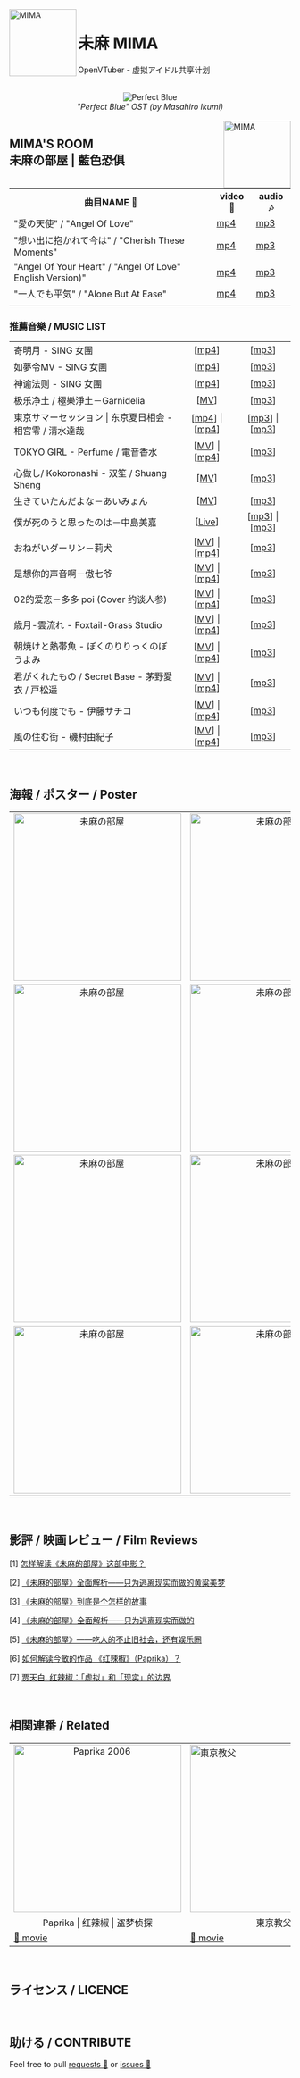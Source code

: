 <img src="https://yt3.ggpht.com/ytc/AAUvwnjVAc7xqJqG-LO1T1z82pXh5eppiu629TcdVVfP=s88-c-k-c0x00ffffff-no-rj" align="left" alt="MIMA" width="120"/>

# 未麻 MIMA

OpenVTuber - 虚拟アイドル共享计划

<br>
<div align="center">
    <img src="https://nimg.ws.126.net/?url=http%3A%2F%2Fdingyue.ws.126.net%2F2020%2F0502%2Fa0853eecp00q9pd8o00dhd200j400arg00ic00ab.png&thumbnail=650x2147483647&quality=80&type=jpg" alt="Perfect Blue ">
    <br><i>"Perfect Blue" OST (by Masahiro Ikumi)</i>
</div>
<br>

<img src="https://img2.doubanio.com/view/photo/l/public/p2024899393.webp" align="right" alt="MIMA" width="120"/>

<h2>MIMA'S ROOM<br>未麻の部屋 | 藍色恐俱</h2>

<table>
    <tr>
        <th style="text-align: center">曲目NAME 🔔</th>
        <th style="text-align: center">video 🎥</th>
        <th style="text-align: center">audio 🎶</th>
    </tr>
    <tr>
        <td>"愛の天使" / "Angel Of Love" </td>
        <td><a href="https://www.youtube.com/watch?v=p7Q0SzRQTBc">mp4</a></td>
        <td><a href="https://music.163.com/song?id=28442044&userid=96635261">mp3</a></td>
    </tr>
    <tr>
        <td>"想い出に抱かれて今は" / "Cherish These Moments"</td>
        <td><a href="https://www.youtube.com/watch?v=zXJtRmIDxjs">mp4</a></td>
        <td><a href="https://music.163.com/song?id=28442050&userid=96635261">mp3</a></td>
    </tr>
    <tr>
        <td>"Angel Of Your Heart" / "Angel Of Love" English Version)" </td>
        <td><a href="https://www.youtube.com/watch?v=eYOLCrQ8Hp8">mp4</a></td>
        <td><a href="res/audio/'Angel Of Your Heart ('Angel Of Love' English Version)' - 'Perfect Blue' OST (by Masahiro Ikumi).mp3">mp3</a></td>
    </tr>    
    <tr>
        <td>"一人でも平気" / "Alone But At Ease" </td>
        <td><a href="https://www.youtube.com/watch?v=eYOLCrQ8Hp8">mp4</a></td>
        <td><a href="https://music.163.com/song?id=28442045&userid=96635261">mp3</a></td>
    </tr>
    <tr>
        <td></td>
        <td></td>
        <td></td>
    </tr>
</table>

### 推薦音樂 / MUSIC LIST 
<table>
    <tr>
        <td>寄明月 - SING 女團</td>
        <td style="text-align: center">[<a href="https://www.youtube.com/watch?v=49d95ni5J9Y">mp4</a>]</td>
        <td style="text-align: center">[<a href="http://bd.kuwo.cn/play_detail/85455449?from=baidu">mp3</a>]</td>
    </tr>
    <tr>
        <td>如夢令MV - SING 女團</td>
        <td style="text-align: center">[<a href="https://www.youtube.com/watch?v=cYfTlpDvqMQ">mp4</a>]</td>
        <td style="text-align: center">[<a href="https://www.kugou.com/song/i6igb83.html#hash=AA1DB09EF7BFD782D6BE2F6A2762A9F1&album_id=4691375">mp3</a>]</td>
    </tr>
    <tr>
        <td>神谕法则 - SING 女團</td>
        <td style="text-align: center">[<a href="https://www.bilibili.com/video/av34510262/">mp4</a>]</td>
        <td style="text-align: center">[<a href="http://bd.kuwo.cn/play_detail/54734362">mp3</a>]</td>
    </tr>
    <tr>
        <td>极乐净土 / 極樂淨土－Garnidelia</td>
        <td style="text-align: center">[<a href="https://www.youtube.com/watch?v=EEMwA8KZAqg">MV</a>]　</td>
        <td style="text-align: center">[<a href="http://bd.kuwo.cn/play_detail/73008313">mp3</a>]</td>
    </tr>
    <tr>
        <td>東京サマーセッション | 东京夏日相会 - 相宮零 / 清水達哉</td>
        <td style="text-align: center">[<a href="https://www.bilibili.com/video/BV1Zk4y1y7ji?from=search&seid=14483713028887372940">mp4</a>] | [<a href="https://www.bilibili.com/video/BV1Fx411Y7oZ?from=search&seid=14483713028887372940">mp4</a>]</td>
        <td style="text-align: center">[<a href="http://bd.kuwo.cn/play_detail/66325620">mp3</a>] | [<a href="https://music.163.com/song?id=409031156&userid=96635261">mp3</a>]</td>
    </tr>
    <tr>
        <td>TOKYO GIRL - Perfume / 電音香水</td>
        <td style="text-align: center">[<a href="https://www.youtube.com/watch?v=vxl4gsvgEQY">MV</a>] | [<a href="https://www.youtube.com/watch?v=9pjtVUZNfWY">mp4</a>]</td>
        <td style="text-align: center">[<a href="https://music.163.com/song?id=456185555&userid=96635261">mp3</a>]</td>
    </tr>
    <tr>
        <td>心做し/ Kokoronashi - 双笙 / Shuang Sheng</td>
        <td style="text-align: center">[<a href="https://www.youtube.com/watch?v=NFVWSq_H6n0">MV</a>]</td>
        <td style="text-align: center">[<a href="http://bd.kuwo.cn/play_detail/27088269">mp3</a>]</td>
    </tr>
    <tr>
        <td>生きていたんだよな－あいみょん</td>
        <td style="text-align: center">[<a href="https://www.youtube.com/watch?v=EEMwA8KZAqg">MV</a>]　</td>
        <td style="text-align: center">[<a href="https://music.163.com/song?id=443875380&userid=96635261">mp3</a>]</td>
    </tr>
    <tr>
        <td>僕が死のうと思ったのは－中島美嘉</td>
        <td style="text-align: center">[<a href="https://www.youtube.com/watch?v=QL3T2Nzcqcs">Live</a>] </td>
        <td style="text-align: center">[<a href="https://music.163.com/song?id=26830207&userid=96635261">mp3</a>] | [<a href="https://www.youtube.com/watch?v=CB1ws_nXDXU">mp3</a>]</td>
    </tr>
    <tr>
        <td>おねがいダーリン－莉犬</td>
        <td style="text-align: center">[<a href="https://www.youtube.com/watch?v=vxl4gsvgEQY">MV</a>] | [<a href="https://www.youtube.com/watch?v=9pjtVUZNfWY">mp4</a>]</td>
        <td style="text-align: center">[<a href="https://music.163.com/song?id=1323301350&userid=96635261">mp3</a>]</td>
    </tr>
    <tr>
        <td>是想你的声音啊－傲七爷</td>
        <td style="text-align: center">[<a href="">MV</a>] | [<a href="">mp4</a>]</td>
        <td style="text-align: center">[<a href="https://music.163.com/song?id=1459950258&userid=96635261">mp3</a>]</td>
    </tr>
    <tr>
        <td>02的爱恋－多多 poi (Cover 约谈人参)</td>
        <td style="text-align: center">[<a href="">MV</a>] | [<a href="">mp4</a>]</td>
        <td style="text-align: center">[<a href="https://music.163.com/song?id=1459950258&userid=96635261">mp3</a>]</td>
    </tr>
    <tr>
        <td>歳月-雲流れ - Foxtail-Grass Studio</td>
        <td style="text-align: center">[<a href="">MV</a>] | [<a href="">mp4</a>]</td>
        <td style="text-align: center">[<a href="https://music.163.com/song?id=730631&userid=96635261">mp3</a>]</td>
    </tr>
    <tr>
        <td>朝焼けと熱帯魚 - ぼくのりりっくのぼうよみ</td>
        <td style="text-align: center">[<a href="">MV</a>] | [<a href="">mp4</a>]</td>
        <td style="text-align: center">[<a href="https://music.163.com/song?id=529814551&userid=96635261">mp3</a>]</td>
    </tr>
    <tr>
        <td>君がくれたもの / Secret Base - 茅野愛衣 / 戸松遥</td>
        <td style="text-align: center">[<a href="">MV</a>] | [<a href="">mp4</a>]</td>
        <td style="text-align: center">[<a href="https://music.163.com/song?id=33911781&userid=96635261">mp3</a>]</td>
    </tr>
    <tr>
        <td>いつも何度でも - 伊藤サチコ</td>
        <td style="text-align: center">[<a href="">MV</a>] | [<a href="">mp4</a>]</td>
        <td style="text-align: center">[<a href="https://music.163.com/song?id=584155&userid=96635261">mp3</a>]</td>
    </tr>
    <tr>
        <td>風の住む街 - 磯村由紀子</td>
        <td style="text-align: center">[<a href="">MV</a>] | [<a href="">mp4</a>]</td>
        <td style="text-align: center">[<a href="https://music.163.com/song?id=586299&userid=96635261">mp3</a>]</td>
    </tr>
</table>
<br>

## 海報 / ポスター / Poster
<table>
    <tr><td style="text-align: center"><img src="https://img2.doubanio.com/view/photo/l/public/p1351050722.webp" alt="未麻の部屋" width="300"</td>
        <td style="text-align: center"><img src="https://img9.doubanio.com/view/photo/l/public/p2618180105.webp" alt="未麻の部屋" width="300"</td>
        <td><img src="https://img9.doubanio.com/view/photo/l/public/p693713454.webp" alt="未麻の部屋" width="300"></td>
    </tr>
    <tr>
        <td style="text-align: center"><img src="https://img1.doubanio.com/view/photo/l/public/p2618180088.webp" alt="未麻の部屋" width="300"</td>
        <td style="text-align: center"><img src="https://img9.doubanio.com/view/photo/l/public/p2618180064.webp" alt="未麻の部屋" width="300"</td>
        <td style="text-align: center"><img src="https://img1.doubanio.com/view/photo/l/public/p2532554698.webp" alt="未麻の部屋" width="300"</td>
    </tr>
    <tr>
        <td style="text-align: center"><img src="https://img1.doubanio.com/view/photo/l/public/p1026819798.webp" alt="未麻の部屋" width="300"</td>
        <td style="text-align: center"><img src="https://img1.doubanio.com/view/photo/l/public/p2513374019.webp" alt="未麻の部屋" width="300"</td>
        <td style="text-align: center"><img src="https://img2.doubanio.com/view/photo/l/public/p2024899393.webp" alt="未麻の部屋" width="300"</td> 
    </tr>
    <tr>
        <td style="text-align: center"><img src="https://img9.doubanio.com/view/photo/l/public/p2513374035.webp" alt="未麻の部屋" width="300"</td>
        <td style="text-align: center"><img src="https://img3.doubanio.com/view/photo/l/public/p610134030.webp" alt="未麻の部屋" width="300"</td>
        <td style="text-align: center"><img src="https://img9.doubanio.com/view/photo/m/public/p608839686.webp" alt="未麻の部屋" width="300"</td>
    </tr>
</table>
<br>

## 影評 / 映画レビュー / Film Reviews

[1] [怎样解读《未麻的部屋》这部电影？](https://www.zhihu.com/question/22878180)

[2] [《未麻的部屋》全面解析——只为逃离现实而做的黄粱美梦](https://movie.douban.com/review/6696098/)

[3] [《未麻的部屋》到底是个怎样的故事](https://zhuanlan.zhihu.com/p/69719008)

[4] [《未麻的部屋》全面解析——只为逃离现实而做的](https://tieba.baidu.com/p/3093447216)

[5] [《未麻的部屋》——吃人的不止旧社会，还有娱乐圈](https://zhuanlan.zhihu.com/p/36029152)

[6] [如何解读今敏的作品 《红辣椒》（Paprika）？](https://www.zhihu.com/question/29361830)

[7] [贾天白. 红辣椒：「虚拟」和「现实」的边界](http://reader.epubee.com/books/mobile/7b/7b997b3ee545c1a23b519b2fe277e58c/text00006.html)

<br>

## 相関連番 / Related
<table>
    <tr>
        <td style="text-align: center"><img src="https://encrypted-tbn2.gstatic.com/images?q=tbn:ANd9GcQGLEJXIKZGOt7uYJbfCGO22ddYt3xQkOsdsqgadsXA5agQZo04" alt="Paprika 2006" width="300"</td>
        <td><img src="https://encrypted-tbn1.gstatic.com/images?q=tbn:ANd9GcT_F9iIL7TKDnPMnNODxvceqlWIpSTJiDPfF9nBl_WzsRnz9mr3" alt="東京教父" width="300"</td>
        <td><img src="https://upload.wikimedia.org/wikipedia/zh/thumb/e/ee/Sennenyoyu.jpg/220px-Sennenyoyu.jpg" alt="千年女優" width="300"</td>
        <td style="text-align: center"><img src="https://img2.doubanio.com/view/photo/l/public/p906689323.webp" alt="大都會" width="300"</td>   
    </tr>
    <tr>
        <td style="text-align: center">Paprika | 红辣椒 | 盗梦侦探</td>
        <td style="text-align: center">東京教父</td>
        <td style="text-align: center">千年女優</td>
        <td style="text-align: center">大都會</td>
    </tr>
    <tr>
        <td><a href="https://www.bilibili.com/video/BV1Ts411q75z">🎥 movie</a></td>
        <td><a href="https://www.bilibili.com/bangumi/media/md2597">🎥 movie</a></td>
        <td><a href="https://www.bilibili.com/bangumi/play/ss5297">🎥 movie</a></td>
        <td><a href="https://www.bilibili.com/bangumi/play/ss27932">🎥 movie</a></td>
    </tr>
</table>
<br>

## ライセンス / LICENCE

<br>

## 助ける / CONTRIBUTE

Feel free to pull <a href="https://github.com/DeepVTuber/MIMA/pulls" target="_blank">requests 💬</a> or <a href="https://github.com/DeepVTuber/MIMA/issues" target="_blank">issues 💭</a>
